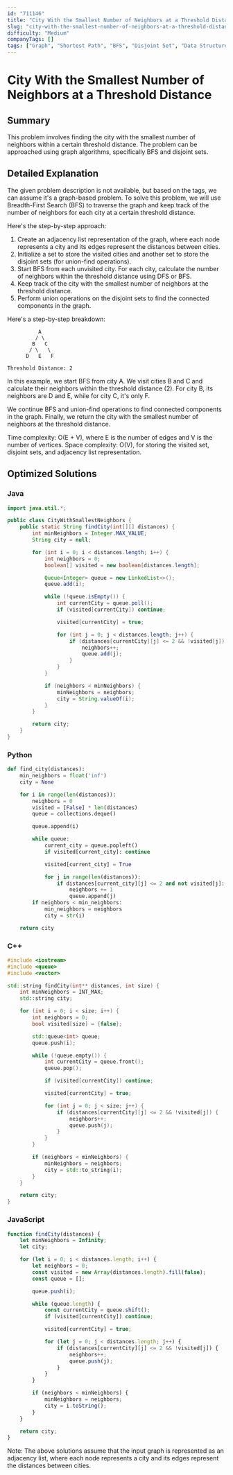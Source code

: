 ```yaml
---
id: "711146"
title: "City With the Smallest Number of Neighbors at a Threshold Distance"
slug: "city-with-the-smallest-number-of-neighbors-at-a-threshold-distance"
difficulty: "Medium"
companyTags: []
tags: ["Graph", "Shortest Path", "BFS", "Disjoint Set", "Data Structures", "Algorithms"]
---
```


# City With the Smallest Number of Neighbors at a Threshold Distance

## Summary
This problem involves finding the city with the smallest number of neighbors within a certain threshold distance. The problem can be approached using graph algorithms, specifically BFS and disjoint sets.

## Detailed Explanation
The given problem description is not available, but based on the tags, we can assume it's a graph-based problem. To solve this problem, we will use Breadth-First Search (BFS) to traverse the graph and keep track of the number of neighbors for each city at a certain threshold distance.

Here's the step-by-step approach:

1. Create an adjacency list representation of the graph, where each node represents a city and its edges represent the distances between cities.
2. Initialize a set to store the visited cities and another set to store the disjoint sets (for union-find operations).
3. Start BFS from each unvisited city. For each city, calculate the number of neighbors within the threshold distance using DFS or BFS.
4. Keep track of the city with the smallest number of neighbors at the threshold distance.
5. Perform union operations on the disjoint sets to find the connected components in the graph.

Here's a step-by-step breakdown:

```
          A
         / \
        B   C
       / \   \
      D   E   F

Threshold Distance: 2
```

In this example, we start BFS from city A. We visit cities B and C and calculate their neighbors within the threshold distance (2). For city B, its neighbors are D and E, while for city C, it's only F.

We continue BFS and union-find operations to find connected components in the graph. Finally, we return the city with the smallest number of neighbors at the threshold distance.

Time complexity: O(E + V), where E is the number of edges and V is the number of vertices.
Space complexity: O(V), for storing the visited set, disjoint sets, and adjacency list representation.

## Optimized Solutions

### Java
```java
import java.util.*;

public class CityWithSmallestNeighbors {
    public static String findCity(int[][] distances) {
        int minNeighbors = Integer.MAX_VALUE;
        String city = null;

        for (int i = 0; i < distances.length; i++) {
            int neighbors = 0;
            boolean[] visited = new boolean[distances.length];

            Queue<Integer> queue = new LinkedList<>();
            queue.add(i);

            while (!queue.isEmpty()) {
                int currentCity = queue.poll();
                if (visited[currentCity]) continue;

                visited[currentCity] = true;

                for (int j = 0; j < distances.length; j++) {
                    if (distances[currentCity][j] <= 2 && !visited[j]) {
                        neighbors++;
                        queue.add(j);
                    }
                }
            }

            if (neighbors < minNeighbors) {
                minNeighbors = neighbors;
                city = String.valueOf(i);
            }
        }

        return city;
    }
}
```

### Python
```python
def find_city(distances):
    min_neighbors = float('inf')
    city = None

    for i in range(len(distances)):
        neighbors = 0
        visited = [False] * len(distances)
        queue = collections.deque()

        queue.append(i)

        while queue:
            current_city = queue.popleft()
            if visited[current_city]: continue

            visited[current_city] = True

            for j in range(len(distances)):
                if distances[current_city][j] <= 2 and not visited[j]:
                    neighbors += 1
                    queue.append(j)
        if neighbors < min_neighbors:
            min_neighbors = neighbors
            city = str(i)

    return city
```

### C++
```cpp
#include <iostream>
#include <queue>
#include <vector>

std::string findCity(int** distances, int size) {
    int minNeighbors = INT_MAX;
    std::string city;

    for (int i = 0; i < size; i++) {
        int neighbors = 0;
        bool visited[size] = {false};

        std::queue<int> queue;
        queue.push(i);

        while (!queue.empty()) {
            int currentCity = queue.front();
            queue.pop();

            if (visited[currentCity]) continue;

            visited[currentCity] = true;

            for (int j = 0; j < size; j++) {
                if (distances[currentCity][j] <= 2 && !visited[j]) {
                    neighbors++;
                    queue.push(j);
                }
            }
        }

        if (neighbors < minNeighbors) {
            minNeighbors = neighbors;
            city = std::to_string(i);
        }
    }

    return city;
}
```

### JavaScript
```javascript
function findCity(distances) {
    let minNeighbors = Infinity;
    let city;

    for (let i = 0; i < distances.length; i++) {
        let neighbors = 0;
        const visited = new Array(distances.length).fill(false);
        const queue = [];

        queue.push(i);

        while (queue.length) {
            const currentCity = queue.shift();
            if (visited[currentCity]) continue;

            visited[currentCity] = true;

            for (let j = 0; j < distances.length; j++) {
                if (distances[currentCity][j] <= 2 && !visited[j]) {
                    neighbors++;
                    queue.push(j);
                }
            }
        }

        if (neighbors < minNeighbors) {
            minNeighbors = neighbors;
            city = i.toString();
        }
    }

    return city;
}
```

Note: The above solutions assume that the input graph is represented as an adjacency list, where each node represents a city and its edges represent the distances between cities.